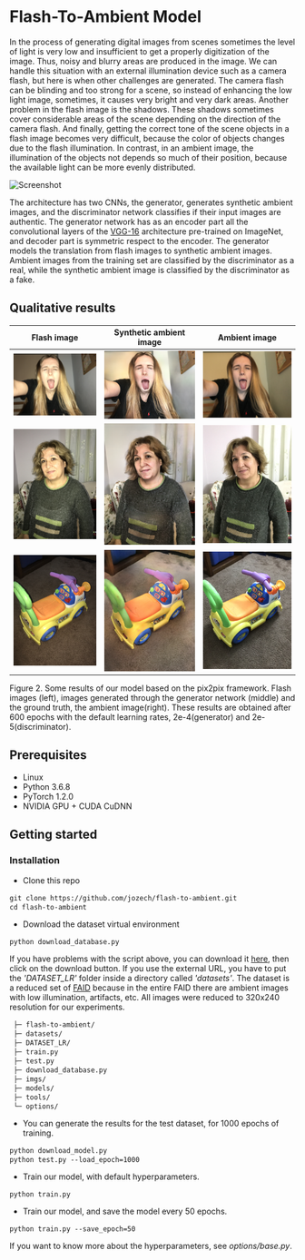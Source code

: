 # Flash-To-Ambient Model

In the process of generating digital images from scenes sometimes the level of light is very low and insufficient to get a properly digitization of the image. Thus, noisy and blurry areas are produced in the image. We can handle this situation with an external illumination device such as a camera flash, but here is when other challenges are generated. The camera flash can be blinding and too strong for a scene, so instead of enhancing the low light image, sometimes, it causes very bright and very dark areas. Another problem in the flash image is the shadows. These shadows sometimes cover considerable areas of the scene depending on the direction of the camera flash. And finally, getting the correct tone of the scene objects in a flash image becomes very difficult, because the color of objects changes due to the flash illumination. In contrast, in an ambient image, the illumination of the objects not depends so much of their position, because the available light can be more evenly distributed.

![Screenshot](imgs/generator-model.png)

The architecture has two CNNs, the generator, generates synthetic ambient images, and the discriminator network classifies if their input images are authentic. The generator network has as an encoder part all the convolutional layers of the [VGG-16](https://arxiv.org/abs/1409.1556) architecture pre-trained on ImageNet, and decoder part is symmetric respect to the encoder. The generator models the translation from flash images to synthetic ambient images. Ambient images from the training set are classified by the discriminator as a real, while the synthetic ambient image is classified by the discriminator as a fake.

## Qualitative results

| Flash image | Synthetic ambient image | Ambient image |
|:---:|:---:|:---:|
|![](imgs/input/People_150_flash.png)|![Synthetic ambient image](imgs/fake/People_150_flash.png)|![Ambient image](imgs/target/People_150_ambient.png)|
|![](imgs/input/People_014_flash.png)|![Synthetic ambient image](imgs/fake/People_014_flash.png)|![Ambient image](imgs/target/People_014_ambient.png)|
|![](imgs/input/Objects_337_flash.png)|![Synthetic ambient image](imgs/fake/Objects_337_flash.png)|![Ambient image](imgs/target/Objects_337_ambient.png)|

Figure 2. Some results of our model based on the pix2pix framework. Flash images (left), images generated through the generator network (middle) and the ground truth, the ambient image(right). These results are obtained after 600 epochs with the default learning rates, 2e-4(generator) and 2e-5(discriminator).

## Prerequisites

* Linux
* Python 3.6.8
* PyTorch 1.2.0
* NVIDIA GPU + CUDA CuDNN

## Getting started

### Installation

* Clone this repo

```
git clone https://github.com/jozech/flash-to-ambient.git
cd flash-to-ambient
```
* Download the dataset virtual environment

```
python download_database.py
```

If you have problems with the script above, you can download it [here](https://drive.google.com/open?id=1Z7Wy9Hj5HjVD8P-zVkw55_BISQ7jQSFg), then click on the download button. If you use the external URL, you have to put the *'DATASET_LR'* folder inside a directory called *'datasets'*. The dataset is a reduced set of [FAID](http://yaksoy.github.io/faid/) because in the entire FAID there are ambient images with low illumination, artifacts, etc. All images were reduced to 320x240 resolution for our experiments.

     ├─ flash-to-ambient/
     ├─ datasets/
     ├─ DATASET_LR/ 
     ├─ train.py
     ├─ test.py
     ├─ download_database.py
     ├─ imgs/
     ├─ models/
     ├─ tools/
     └─ options/

* You can generate the results for the test dataset, for 1000 epochs of training.
```
python download_model.py
python test.py --load_epoch=1000
```

* Train our model, with default hyperparameters.
```
python train.py
```

* Train our model, and save the model every 50 epochs.
```
python train.py --save_epoch=50
```

If you want to know more about the hyperparameters, see *options/base.py*.


